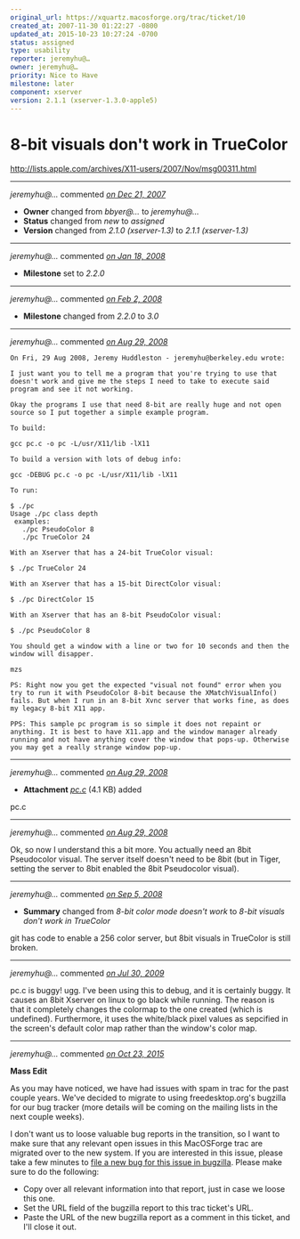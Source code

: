 ```yaml
---
original_url: https://xquartz.macosforge.org/trac/ticket/10
created_at: 2007-11-30 01:22:27 -0800
updated_at: 2015-10-23 10:27:24 -0700
status: assigned
type: usability
reporter: jeremyhu@…
owner: jeremyhu@…
priority: Nice to Have
milestone: later
component: xserver
version: 2.1.1 (xserver-1.3.0-apple5)
---
```


8-bit visuals don't work in TrueColor
=====================================


<http://lists.apple.com/archives/X11-users/2007/Nov/msg00311.html>



---

*jeremyhu@…* commented *[on Dec 21, 2007](https://xquartz.macosforge.org/trac/ticket/10#comment:1 "December 21, 2007 at 5:41 PM PST")*

-   **Owner** changed from *bbyer@…* to *jeremyhu@…*
-   **Status** changed from *new* to *assigned*
-   **Version** changed from *2.1.0 (xserver-1.3)* to *2.1.1 (xserver-1.3)*



---

*jeremyhu@…* commented *[on Jan 18, 2008](https://xquartz.macosforge.org/trac/ticket/10#comment:2 "January 18, 2008 at 12:16 PM PST")*

-   **Milestone** set to *2.2.0*



---

*jeremyhu@…* commented *[on Feb 2, 2008](https://xquartz.macosforge.org/trac/ticket/10#comment:3 "February 2, 2008 at 10:42 AM PST")*

-   **Milestone** changed from *2.2.0* to *3.0*



---

*jeremyhu@…* commented *[on Aug 29, 2008](https://xquartz.macosforge.org/trac/ticket/10#comment:4 "August 29, 2008 at 10:29 PM PDT")*

    On Fri, 29 Aug 2008, Jeremy Huddleston - jeremyhu@berkeley.edu wrote:

    I just want you to tell me a program that you're trying to use that doesn't work and give me the steps I need to take to execute said program and see it not working.

    Okay the programs I use that need 8-bit are really huge and not open source so I put together a simple example program.

    To build:

    gcc pc.c -o pc -L/usr/X11/lib -lX11

    To build a version with lots of debug info:

    gcc -DEBUG pc.c -o pc -L/usr/X11/lib -lX11

    To run:

    $ ./pc
    Usage ./pc class depth
     examples:
       ./pc PseudoColor 8
       ./pc TrueColor 24

    With an Xserver that has a 24-bit TrueColor visual:

    $ ./pc TrueColor 24

    With an Xserver that has a 15-bit DirectColor visual:

    $ ./pc DirectColor 15

    With an Xserver that has an 8-bit PseudoColor visual:

    $ ./pc PseudoColor 8

    You should get a window with a line or two for 10 seconds and then the window will disapper.

    mzs

    PS: Right now you get the expected "visual not found" error when you try to run it with PseudoColor 8-bit because the XMatchVisualInfo() fails. But when I run in an 8-bit Xvnc server that works fine, as does my legacy 8-bit X11 app.

    PPS: This sample pc program is so simple it does not repaint or anything. It is best to have X11.app and the window manager already running and not have anything cover the window that pops-up. Otherwise you may get a really strange window pop-up.


---

*jeremyhu@…* commented *[on Aug 29, 2008](https://xquartz.macosforge.org/trac/attachment/ticket/10/pc.c "August 29, 2008 at 10:30 PM PDT")*

-   **Attachment** *[pc.c](../attachment/ticket/10/pc.c)* (4.1 KB) added

pc.c



---

*jeremyhu@…* commented *[on Aug 29, 2008](https://xquartz.macosforge.org/trac/ticket/10#comment:5 "August 29, 2008 at 10:42 PM PDT")*

Ok, so now I understand this a bit more. You actually need an 8bit Pseudocolor visual. The server itself doesn't need to be 8bit (but in Tiger, setting the server to 8bit enabled the 8bit Pseudocolor visual).



---

*jeremyhu@…* commented *[on Sep 5, 2008](https://xquartz.macosforge.org/trac/ticket/10#comment:6 "September 5, 2008 at 5:24 PM PDT")*

-   **Summary** changed from *8-bit color mode doesn't work* to *8-bit visuals don't work in TrueColor*

git has code to enable a 256 color server, but 8bit visuals in TrueColor is still broken.



---

*jeremyhu@…* commented *[on Jul 30, 2009](https://xquartz.macosforge.org/trac/ticket/10#comment:7 "July 30, 2009 at 2:35 AM PDT")*

pc.c is buggy! ugg. I've been using this to debug, and it is certainly buggy. It causes an 8bit Xserver on linux to go black while running. The reason is that it completely changes the colormap to the one created (which is undefined). Furthermore, it uses the white/black pixel values as sepcified in the screen's default color map rather than the window's color map.



---

*jeremyhu@…* commented *[on Oct 23, 2015](https://xquartz.macosforge.org/trac/ticket/10#comment:426 "October 23, 2015 at 10:27 AM PDT")*

**Mass Edit**

As you may have noticed, we have had issues with spam in trac for the past couple years. We've decided to migrate to using freedesktop.org's bugzilla for our bug tracker (more details will be coming on the mailing lists in the next couple weeks).

I don't want us to loose valuable bug reports in the transition, so I want to make sure that any relevant open issues in this MacOSForge trac are migrated over to the new system. If you are interested in this issue, please take a few minutes to [file a new bug for this issue in bugzilla](https://bugs.freedesktop.org/enter_bug.cgi?product=XQuartz&component=New%20Bugs). Please make sure to do the following:

-   Copy over all relevant information into that report, just in case we loose this one.
-   Set the URL field of the bugzilla report to this trac ticket's URL.
-   Paste the URL of the new bugzilla report as a comment in this ticket, and I'll close it out.



